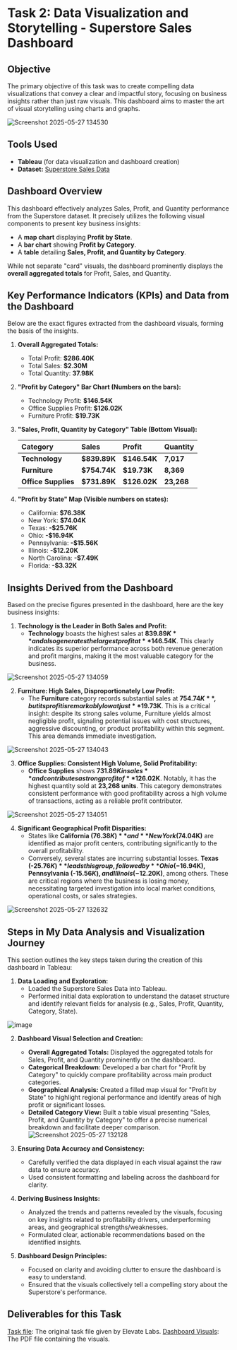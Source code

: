 # Task 2: Data Visualization and Storytelling - Superstore Sales Dashboard

## Objective

The primary objective of this task was to create compelling data visualizations that convey a clear and impactful story, focusing on business insights rather than just raw visuals. This dashboard aims to master the art of visual storytelling using charts and graphs.

![Screenshot 2025-05-27 134530](https://github.com/user-attachments/assets/eaaacb84-c898-43ab-af76-13f092b4e442)


## Tools Used

* **Tableau** (for data visualization and dashboard creation)
* **Dataset:**  <a href="Sample - Superstore_2024(1).xlsx">Superstore Sales Data</a>

## Dashboard Overview

This dashboard effectively analyzes Sales, Profit, and Quantity performance from the Superstore dataset. It precisely utilizes the following visual components to present key business insights:

* A **map chart** displaying **Profit by State**.
* A **bar chart** showing **Profit by Category**.
* A **table** detailing **Sales, Profit, and Quantity by Category**.

While not separate "card" visuals, the dashboard prominently displays the **overall aggregated totals** for Profit, Sales, and Quantity.

## Key Performance Indicators (KPIs) and Data from the Dashboard

Below are the exact figures extracted from the dashboard visuals, forming the basis of the insights.

1.  **Overall Aggregated Totals:**
    * Total Profit: **$286.40K**
    * Total Sales: **$2.30M**
    * Total Quantity: **37.98K**

2.  **"Profit by Category" Bar Chart (Numbers on the bars):**
    * Technology Profit: **$146.54K**
    * Office Supplies Profit: **$126.02K**
    * Furniture Profit: **$19.73K**

3.  **"Sales, Profit, Quantity by Category" Table (Bottom Visual):**

    | Category          | Sales                 | Profit                | Quantity            |
    | :---------------- | :-------------------- | :-------------------- | :------------------ |
    | **Technology** | **$839.89K** | **$146.54K** | **7,017** |
    | **Furniture** | **$754.74K** | **$19.73K** | **8,369** |
    | **Office Supplies** | **$731.89K** | **$126.02K** | **23,268** |

4.  **"Profit by State" Map (Visible numbers on states):**
    * California: **$76.38K**
    * New York: **$74.04K**
    * Texas: **-$25.76K**
    * Ohio: **-$16.94K**
    * Pennsylvania: **-$15.56K**
    * Illinois: **-$12.20K**
    * North Carolina: **-$7.49K**
    * Florida: **-$3.32K**

## Insights Derived from the Dashboard

Based on the precise figures presented in the dashboard, here are the key business insights:

1.  **Technology is the Leader in Both Sales and Profit:**
    * **Technology** boasts the highest sales at **$839.89K** and also generates the largest profit at **$146.54K**. This clearly indicates its superior performance across both revenue generation and profit margins, making it the most valuable category for the business.
  
![Screenshot 2025-05-27 134059](https://github.com/user-attachments/assets/6b2bf48a-17e5-47e2-a595-a90df576189a)


2.  **Furniture: High Sales, Disproportionately Low Profit:**
    * The **Furniture** category records substantial sales at **$754.74K**, but its profit is remarkably low at just **$19.73K**. This is a critical insight: despite its strong sales volume, Furniture yields almost negligible profit, signaling potential issues with cost structures, aggressive discounting, or product profitability within this segment. This area demands immediate investigation.
      
![Screenshot 2025-05-27 134043](https://github.com/user-attachments/assets/c6f33fd3-aeee-4a87-bee8-cf65e9be8638)

3.  **Office Supplies: Consistent High Volume, Solid Profitability:**
    * **Office Supplies** shows **$731.89K in sales** and contributes a strong profit of **$126.02K**. Notably, it has the highest quantity sold at **23,268 units**. This category demonstrates consistent performance with good profitability across a high volume of transactions, acting as a reliable profit contributor.

![Screenshot 2025-05-27 134051](https://github.com/user-attachments/assets/89155563-6ce5-4d33-af96-fad57823ff36)

4.  **Significant Geographical Profit Disparities:**
    * States like **California ($76.38K)** and **New York ($74.04K)** are identified as major profit centers, contributing significantly to the overall profitability.
    * Conversely, several states are incurring substantial losses. **Texas (-$25.76K)** leads this group, followed by **Ohio (-$16.94K), Pennsylvania (-$15.56K), and Illinois (-$12.20K)**, among others. These are critical regions where the business is losing money, necessitating targeted investigation into local market conditions, operational costs, or sales strategies.
      
![Screenshot 2025-05-27 132632](https://github.com/user-attachments/assets/718560c6-296c-465c-8220-48862c830359)


## Steps in My Data Analysis and Visualization Journey

This section outlines the key steps taken during the creation of this dashboard in Tableau:

1.  **Data Loading and Exploration:**
    * Loaded the Superstore Sales Data into Tableau.
    * Performed initial data exploration to understand the dataset structure and identify relevant fields for analysis (e.g., Sales, Profit, Quantity, Category, State).
      
![image](https://github.com/user-attachments/assets/57226bda-fc7b-481c-9c73-c6f55b48313b)


2.  **Dashboard Visual Selection and Creation:**
    * **Overall Aggregated Totals:** Displayed the aggregated totals for Sales, Profit, and Quantity prominently on the dashboard.
    * **Categorical Breakdown:** Developed a bar chart for "Profit by Category" to quickly compare profitability across main product categories.
    * **Geographical Analysis:** Created a filled map visual for "Profit by State" to highlight regional performance and identify areas of high profit or significant losses.
    * **Detailed Category View:** Built a table visual presenting "Sales, Profit, and Quantity by Category" to offer a precise numerical breakdown and facilitate deeper comparison.
![Screenshot 2025-05-27 132128](https://github.com/user-attachments/assets/c996debb-34ea-4a34-9a05-a69effd4b0cd)

3.  **Ensuring Data Accuracy and Consistency:**
    * Carefully verified the data displayed in each visual against the raw data to ensure accuracy.
    * Used consistent formatting and labeling across the dashboard for clarity.

4.  **Deriving Business Insights:**
    * Analyzed the trends and patterns revealed by the visuals, focusing on key insights related to profitability drivers, underperforming areas, and geographical strengths/weaknesses.
    * Formulated clear, actionable recommendations based on the identified insights.

5.  **Dashboard Design Principles:**
    * Focused on clarity and avoiding clutter to ensure the dashboard is easy to understand.
    * Ensured that the visuals collectively tell a compelling story about the Superstore's performance.

## Deliverables for this Task

 <a href="TASK 2 DATA ANALYST .pdf">Task file</a>: The original task file given by Elevate Labs.
 <a href="Dashboard Superstore.pdf">Dashboard Visuals</a>: The PDF file containing the visuals. 
